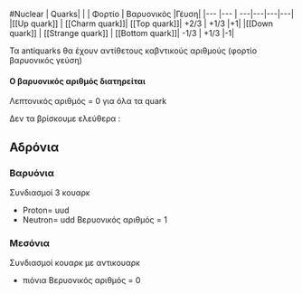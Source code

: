 #Nuclear 
| Quarks| | | Φορτίο | Βαρυονικός |Γέυση|
|--- |--- | ---|---|---|---|
|[[Up quark]] | [[Charm quark]]| [[Top quark]]| +2/3 | +1/3 |+1|
|[[Down quark]] | [[Strange quark]] | [[Bottom quark]]| -1/3 | +1/3 |-1|

Τα antiquarks θα έχουν αντίθετους καβντικούς αριθμούς (φορτίο βαρυονικός γεύση)
#### Ο βαρυονικός αριθμός διατηρείται
Λεπτονικός αριθμός = 0 για όλα τα quark

Δεν τα βρίσκουμε ελεύθερα :
## Αδρόνια
### Βαρυόνια 
Συνδιασμοί 3 κουαρκ
- Proton= uud
- Neutron= udd
Βερυονικός αριθμός = 1

### Μεσόνια
Συνδιασμοί κουαρκ με αντικουαρκ
- πιόνια
Βερυονικός αριθμός = 0
